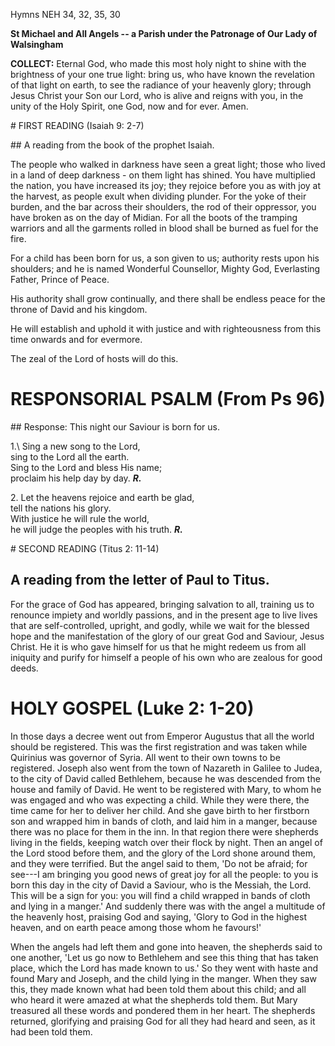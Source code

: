 Hymns NEH 34, 32, 35, 30

**St Michael and All Angels -- a Parish under the Patronage of Our Lady
of Walsingham**

**COLLECT:** Eternal God, who made this most holy night to shine with
the brightness of your one true light: bring us, who have known the
revelation of that light on earth, to see the radiance of your heavenly
glory; through Jesus Christ your Son our Lord, who is alive and reigns
with you, in the unity of the Holy Spirit, one God, now and for ever.
Amen.

# FIRST READING (Isaiah 9: 2-7)

## A reading from the book of the prophet Isaiah.

The people who walked in darkness have seen a great light;
those who lived in a land of deep darkness - on them light has shined.
You have multiplied the nation, you have increased its joy; they rejoice
before you as with joy at the harvest, as people exult when dividing
plunder. For the yoke of their burden, and the bar across their
shoulders, the rod of their oppressor, you have broken as on the day of
Midian. For all the boots of the tramping warriors and all the garments
rolled in blood shall be burned as fuel for the fire.

For a child has been born for us, a son given to us; authority rests
upon his shoulders; and he is named Wonderful Counsellor, Mighty God,
Everlasting Father, Prince of Peace.

His authority shall grow continually, and there shall be endless peace
for the throne of David and his kingdom.

He will establish and uphold it with justice and with righteousness from
this time onwards and for evermore.

The zeal of the Lord of hosts will do this.

# RESPONSORIAL PSALM (From Ps 96)

## Response: This night our Saviour is born for us.

1.\ Sing a new song to the Lord,\
sing to the Lord all the earth.\
Sing to the Lord and bless His name;\
proclaim his help day by day. ***R.***

2\. Let the heavens rejoice and earth be glad,\
tell the nations his glory.\
With justice he will rule the world,\
he will judge the peoples with his truth. ***R.***

# SECOND READING (Titus 2: 11-14)

## A reading from the letter of Paul to Titus.

For the grace of God has appeared, bringing salvation to all, training
us to renounce impiety and worldly passions, and in the present age to
live lives that are self-controlled, upright, and godly, while we wait
for the blessed hope and the manifestation of the glory of our great God
and Saviour, Jesus Christ. He it is who gave himself for us that he
might redeem us from all iniquity and purify for himself a people of his
own who are zealous for good deeds.

# HOLY GOSPEL (Luke 2: 1-20)

In those days a decree went out from Emperor Augustus that all the world
should be registered. This was the first registration and was taken
while Quirinius was governor of Syria. All went to their own towns to be
registered. Joseph also went from the town of Nazareth in Galilee to
Judea, to the city of David called Bethlehem, because he was descended
from the house and family of David. He went to be registered with Mary,
to whom he was engaged and who was expecting a child. While they were
there, the time came for her to deliver her child. And she gave birth to
her firstborn son and wrapped him in bands of cloth, and laid him in a
manger, because there was no place for them in the inn. In that region
there were shepherds living in the fields, keeping watch over their
flock by night. Then an angel of the Lord stood before them, and the
glory of the Lord shone around them, and they were terrified. But the
angel said to them, 'Do not be afraid; for see---I am bringing you good
news of great joy for all the people: to you is born this day in the
city of David a Saviour, who is the Messiah, the Lord. This will be a
sign for you: you will find a child wrapped in bands of cloth and lying
in a manger.' And suddenly there was with the angel a multitude of the
heavenly host, praising God and saying, 'Glory to God in the highest
heaven, and on earth peace among those whom he favours!'

When the angels had left them and gone into heaven, the shepherds said
to one another, 'Let us go now to Bethlehem and see this thing that has
taken place, which the Lord has made known to us.' So they went with
haste and found Mary and Joseph, and the child lying in the manger. When
they saw this, they made known what had been told them about this
child; and all who heard it were amazed at what the shepherds told
them. But Mary treasured all these words and pondered them in her
heart. The shepherds returned, glorifying and praising God for all they
had heard and seen, as it had been told them.


